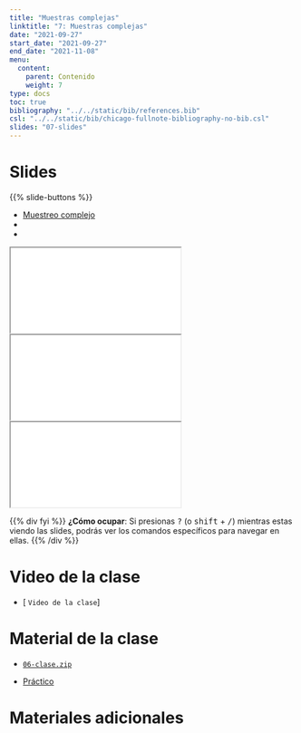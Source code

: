 ```yaml
---
title: "Muestras complejas"
linktitle: "7: Muestras complejas"
date: "2021-09-27"
start_date: "2021-09-27"
end_date: "2021-11-08"
menu:
  content:
    parent: Contenido
    weight: 7
type: docs
toc: true
bibliography: "../../static/bib/references.bib"
csl: "../../static/bib/chicago-fullnote-bibliography-no-bib.csl"
slides: "07-slides"
---
```


# Slides

{{% slide-buttons %}}

<ul class="nav nav-tabs" id="slide-tabs" role="tablist">
<li class="nav-item">
<a class="nav-link active" id="muestreo-complejo-tab" data-toggle="tab" href="#muestreo-complejo" role="tab" aria-controls="muestreo-complejo" aria-selected="true">Muestreo complejo</a>
</li>
<li class="nav-item">
<a class="nav-link" id="-tab" data-toggle="tab" href="#" role="tab" aria-controls="" aria-selected="false"></a>
</li>
<li class="nav-item">
<a class="nav-link" id="-tab" data-toggle="tab" href="#" role="tab" aria-controls="" aria-selected="false"></a>
</li>
</ul>

<div id="slide-tabs" class="tab-content">

<div id="muestreo-complejo" class="tab-pane fade show active" role="tabpanel" aria-labelledby="muestreo-complejo-tab">

<div class="embed-responsive embed-responsive-16by9">

<iframe class="embed-responsive-item" src="/slides/07-slides.html#1">
</iframe>

</div>

</div>

<div class="tab-pane fade" role="tabpanel" aria-labelledby="-tab">

<div class="embed-responsive embed-responsive-16by9">

<iframe class="embed-responsive-item" src="/slides/07-slides.html#14">
</iframe>

</div>

</div>

<div class="tab-pane fade" role="tabpanel" aria-labelledby="-tab">

<div class="embed-responsive embed-responsive-16by9">

<iframe class="embed-responsive-item" src="/slides/07-slides.html#29">
</iframe>

</div>

</div>

</div>

{{% div fyi %}}
**¿Cómo ocupar**: Si presionas <kbd>?</kbd> (o <kbd>shift</kbd> + <kbd>/</kbd>) mientras estas viendo las slides, podrás ver los comandos específicos para navegar en ellas.
{{% /div %}}

# Video de la clase

-   \[<i class="fas fa-video"></i> `Video de la clase`\]

# Material de la clase

-   [<i class="fas fa-file-archive"></i> `06-clase.zip`](https://github.com/learn-R/07-class/raw/main/07-clase.zip)

-   [<i class="fas fa-laptop-code"></i> Práctico](/example/07-practico/)

# Materiales adicionales

